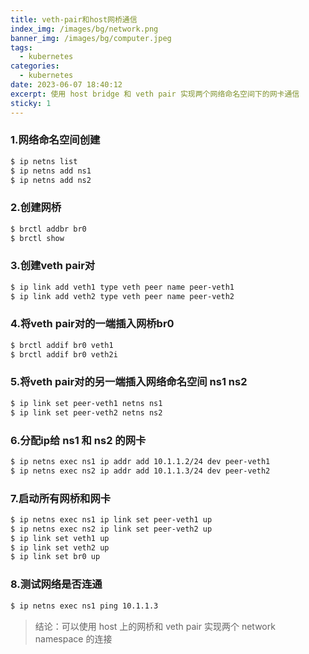 ```yaml
---
title: veth-pair和host网桥通信
index_img: /images/bg/network.png
banner_img: /images/bg/computer.jpeg
tags:
  - kubernetes
categories:
  - kubernetes
date: 2023-06-07 18:40:12
excerpt: 使用 host bridge 和 veth pair 实现两个网络命名空间下的网卡通信
sticky: 1
---
```


### 1.网络命名空间创建

``` bash
$ ip netns list
$ ip netns add ns1
$ ip netns add ns2
```

### 2.创建网桥

``` bash
$ brctl addbr br0
$ brctl show
```

### 3.创建veth pair对

``` bash
$ ip link add veth1 type veth peer name peer-veth1
$ ip link add veth2 type veth peer name peer-veth2
```

### 4.将veth pair对的一端插入网桥br0 

``` bash
$ brctl addif br0 veth1
$ brctl addif br0 veth2i
```

### 5.将veth pair对的另一端插入网络命名空间 ns1 ns2

``` bash
$ ip link set peer-veth1 netns ns1
$ ip link set peer-veth2 netns ns2
```

### 6.分配ip给 ns1 和 ns2 的网卡

``` bash
$ ip netns exec ns1 ip addr add 10.1.1.2/24 dev peer-veth1
$ ip netns exec ns2 ip addr add 10.1.1.3/24 dev peer-veth2
```

### 7.启动所有网桥和网卡

``` bash
$ ip netns exec ns1 ip link set peer-veth1 up
$ ip netns exec ns2 ip link set peer-veth2 up
$ ip link set veth1 up
$ ip link set veth2 up
$ ip link set br0 up
```

### 8.测试网络是否连通

``` bash
$ ip netns exec ns1 ping 10.1.1.3
```

> 结论：可以使用 host 上的网桥和 veth pair 实现两个 network namespace 的连接

